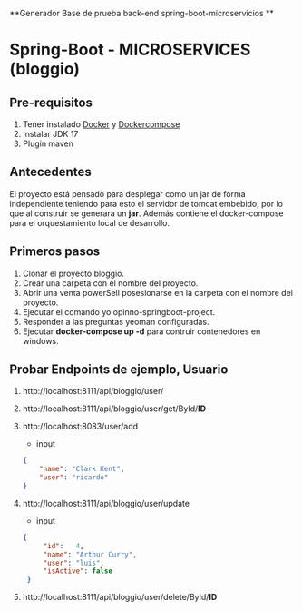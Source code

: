 **Generador Base de prueba  back-end spring-boot-microservicios **

# Spring-Boot - MICROSERVICES (bloggio)

## Pre-requisitos
1. Tener instalado [Docker](https://docs.docker.com/engine/install/) y [Dockercompose](https://docs.docker.com/compose/install/)
2. Instalar JDK 17
3. Plugin maven

## Antecedentes
El proyecto está pensado para desplegar como un jar de forma independiente teniendo para esto el servidor de tomcat embebido, por lo que al construir se generara un **jar**.
Además contiene el docker-compose para el orquestamiento local de desarrollo. 

## Primeros pasos
1. Clonar el proyecto bloggio.
2. Crear una carpeta con el nombre del proyecto.
3. Abrir una venta powerSell posesionarse en la carpeta con el nombre del proyecto.
4. Ejecutar el comando yo opinno-springboot-project.
5. Responder a las preguntas yeoman configuradas.
6. Ejecutar **docker-compose up -d** para contruir contenedores en windows.

## Probar Endpoints de ejemplo, Usuario
1. http://localhost:8111/api/bloggio/user/
2. http://localhost:8111/api/bloggio/user/get/ById/__ID__
3. http://localhost:8083/user/add
   - input
    ```json
    {
        "name": "Clark Kent",
        "user": "ricardo"
    }
    ```

4. http://localhost:8111/api/bloggio/user/update
   - input
   ```json 
   {
	    "id":   4,
	    "name": "Arthur Curry",
	    "user": "luis",
	    "isActive": false
    }
    ```
5. http://localhost:8111/api/bloggio/user/delete/ById/__ID__
